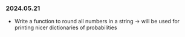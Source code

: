 ### 2024.05.21
* Write a function to round all numbers in a string -> will be used for printing nicer dictionaries of probabilities
